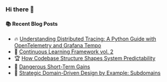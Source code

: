 ### Hi there 👋

<!--
**jorzel/jorzel** is a ✨ _special_ ✨ repository because its `README.md` (this file) appears on your GitHub profile.

Here are some ideas to get you started:

- 🔭 I’m currently working on ...
- 🌱 I’m currently learning ...
- 👯 I’m looking to collaborate on ...
- 🤔 I’m looking for help with ...
- 💬 Ask me about ...
- 📫 How to reach me: ...
- 😄 Pronouns: ...
- ⚡ Fun fact: ...
-->

#### :books: Recent Blog Posts
<!-- BLOGPOSTS:START -->
 - 🔥 [Understanding Distributed Tracing: A Python Guide with OpenTelemetry and Grafana Tempo](https://jorzel.hashnode.dev/understanding-distributed-tracing-a-python-guide-with-opentelemetry-and-grafana-tempo)
 - 📰 [Continuous Learning Framework vol. 2](https://jorzel.hashnode.dev/continuous-learning-framework-vol-2)
 - 🏆 [How Codebase Structure Shapes System Predictability](https://jorzel.hashnode.dev/how-codebase-structure-shapes-system-predictability)
 - 🔘 [Dangerous Short-Term Gains](https://jorzel.hashnode.dev/dangerous-short-term-gains)
 - 📰 [Strategic Domain-Driven Design by Example: Subdomains](https://jorzel.hashnode.dev/strategic-domain-driven-design-subdomains-identification)<!-- BLOGPOSTS:END -->